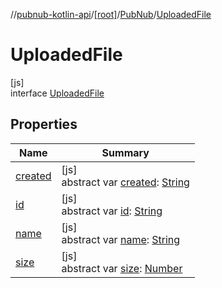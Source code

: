 //[pubnub-kotlin-api](../../../../index.md)/[[root]](../../index.md)/[PubNub](../index.md)/[UploadedFile](index.md)

# UploadedFile

[js]\
interface [UploadedFile](index.md)

## Properties

| Name | Summary |
|---|---|
| [created](created.md) | [js]<br>abstract var [created](created.md): [String](https://kotlinlang.org/api/latest/jvm/stdlib/kotlin/-string/index.html) |
| [id](id.md) | [js]<br>abstract var [id](id.md): [String](https://kotlinlang.org/api/latest/jvm/stdlib/kotlin/-string/index.html) |
| [name](name.md) | [js]<br>abstract var [name](name.md): [String](https://kotlinlang.org/api/latest/jvm/stdlib/kotlin/-string/index.html) |
| [size](size.md) | [js]<br>abstract var [size](size.md): [Number](https://kotlinlang.org/api/latest/jvm/stdlib/kotlin/-number/index.html) |

